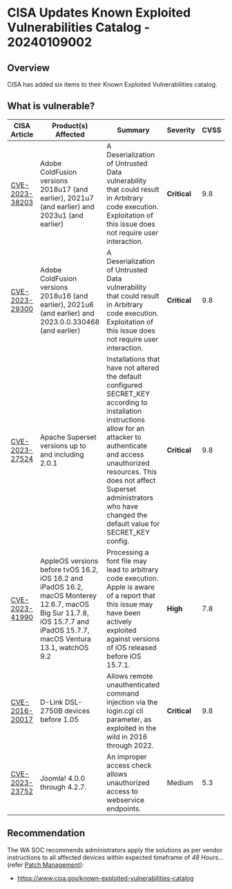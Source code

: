 # CISA Updates Known Exploited Vulnerabilities Catalog - 20240109002

## Overview

CISA has added six items to their Known Exploited Vulnerabilities catalog.

## What is vulnerable?

| CISA Article                                                      | Product(s) Affected                                                                                                                                                     | Summary                                                                                                                                                                                                                                                                                      | Severity     | CVSS |
| ----------------------------------------------------------------- | ----------------------------------------------------------------------------------------------------------------------------------------------------------------------- | -------------------------------------------------------------------------------------------------------------------------------------------------------------------------------------------------------------------------------------------------------------------------------------------- | ------------ | ---- |
| [CVE-2023-38203](https://nvd.nist.gov/vuln/detail/CVE-2023-38203) | Adobe ColdFusion versions 2018u17 (and earlier), 2021u7 (and earlier) and 2023u1 (and earlier)                                                                          | A Deserialization of Untrusted Data vulnerability that could result in Arbitrary code execution. Exploitation of this issue does not require user interaction.                                                                                                                               | **Critical** | 9.8  |
| [CVE-2023-29300](https://nvd.nist.gov/vuln/detail/CVE-2023-29300) | Adobe ColdFusion versions 2018u16 (and earlier), 2021u6 (and earlier) and 2023.0.0.330468 (and earlier)                                                                 | A Deserialization of Untrusted Data vulnerability that could result in Arbitrary code execution. Exploitation of this issue does not require user interaction.                                                                                                                               | **Critical** | 9.8  |
| [CVE-2023-27524](https://nvd.nist.gov/vuln/detail/CVE-2023-27524) | Apache Superset versions up to and including 2.0.1                                                                                                                      | Installations that have not altered the default configured SECRET_KEY according to installation instructions allow for an attacker to authenticate and access unauthorized resources. This does not affect Superset administrators who have changed the default value for SECRET_KEY config. | **Critical** | 9.8  |
| [CVE-2023-41990](https://nvd.nist.gov/vuln/detail/CVE-2023-41990) | AppleOS versions before tvOS 16.2, iOS 16.2 and iPadOS 16.2, macOS Monterey 12.6.7, macOS Big Sur 11.7.8, iOS 15.7.7 and iPadOS 15.7.7, macOS Ventura 13.1, watchOS 9.2 | Processing a font file may lead to arbitrary code execution. Apple is aware of a report that this issue may have been actively exploited against versions of iOS released before iOS 15.7.1.                                                                                                 | **High**     | 7.8  |
| [CVE-2016-20017](https://nvd.nist.gov/vuln/detail/CVE-2016-20017) | D-Link DSL-2750B devices before 1.05                                                                                                                                    | Allows remote unauthenticated command injection via the login.cgi cli parameter, as exploited in the wild in 2016 through 2022.                                                                                                                                                              | **Critical** | 9.8  |
| [CVE-2023-23752](https://nvd.nist.gov/vuln/detail/CVE-2023-23752) | Joomla! 4.0.0 through 4.2.7.                                                                                                                                            | An improper access check allows unauthorized access to webservice endpoints.                                                                                                                                                                                                                 | Medium       | 5.3  |

## Recommendation

The WA SOC recommends administrators apply the solutions as per vendor instructions to all affected devices within expected timeframe of *48 Hours...* (refer [Patch Management](../guidelines/patch-management.md)):

- <https://www.cisa.gov/known-exploited-vulnerabilities-catalog>
